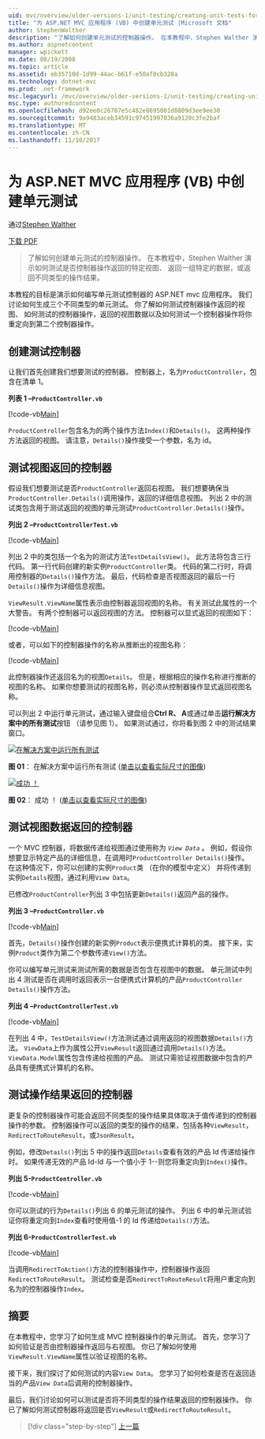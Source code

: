 ```yaml
---
uid: mvc/overview/older-versions-1/unit-testing/creating-unit-tests-for-asp-net-mvc-applications-vb
title: "为 ASP.NET MVC 应用程序 (VB) 中创建单元测试 |Microsoft 文档"
author: StephenWalther
description: "了解如何创建单元测试的控制器操作。 在本教程中，Stephen Walther 演示如何测试是否控制器操作返回 parti..."
ms.author: aspnetcontent
manager: wpickett
ms.date: 08/19/2008
ms.topic: article
ms.assetid: eb35710d-1d99-44ac-b61f-e50af8cb328a
ms.technology: dotnet-mvc
ms.prod: .net-framework
msc.legacyurl: /mvc/overview/older-versions-1/unit-testing/creating-unit-tests-for-asp-net-mvc-applications-vb
msc.type: authoredcontent
ms.openlocfilehash: d92ee0c26787e5c482e8695001d8809d3ee9ee30
ms.sourcegitcommit: 9a9483aceb34591c97451997036a9120c3fe2baf
ms.translationtype: MT
ms.contentlocale: zh-CN
ms.lasthandoff: 11/10/2017
---
```

<a name="creating-unit-tests-for-aspnet-mvc-applications-vb"></a>为 ASP.NET MVC 应用程序 (VB) 中创建单元测试
====================
通过[Stephen Walther](https://github.com/StephenWalther)

[下载 PDF](http://download.microsoft.com/download/8/4/8/84843d8d-1575-426c-bcb5-9d0c42e51416/ASPNET_MVC_Tutorial_07_VB.pdf)

> 了解如何创建单元测试的控制器操作。 在本教程中，Stephen Walther 演示如何测试是否控制器操作返回的特定视图、 返回一组特定的数据，或返回不同类型的操作结果。


本教程的目标是演示如何编写单元测试控制器的 ASP.NET mvc 应用程序。 我们讨论如何生成三个不同类型的单元测试。 你了解如何测试控制器操作返回的视图、 如何测试的控制器操作，返回的视图数据以及如何测试一个控制器操作将你重定向到第二个控制器操作。

## <a name="creating-the-controller-under-test"></a>创建测试控制器

让我们首先创建我们想要测试的控制器。 控制器上，名为`ProductController`，包含在清单 1。

**列表 1 –`ProductController.vb`**

[!code-vb[Main](creating-unit-tests-for-asp-net-mvc-applications-vb/samples/sample1.vb)]

`ProductController`包含名为的两个操作方法`Index()`和`Details()`。 这两种操作方法返回的视图。 请注意，`Details()`操作接受一个参数，名为 id。

## <a name="testing-the-view-returned-by-a-controller"></a>测试视图返回的控制器

假设我们想要测试是否`ProductController`返回右视图。 我们想要确保当`ProductController.Details()`调用操作，返回的详细信息视图。 列出 2 中的测试类包含用于测试返回的视图的单元测试`ProductController.Details()`操作。

**列出 2 –`ProductControllerTest.vb`**

[!code-vb[Main](creating-unit-tests-for-asp-net-mvc-applications-vb/samples/sample2.vb)]

列出 2 中的类包括一个名为的测试方法`TestDetailsView()`。 此方法将包含三行代码。 第一行代码创建的新实例`ProductController`类。 代码的第二行时，将调用控制器的`Details()`操作方法。 最后，代码检查是否视图返回的最后一行`Details()`操作为详细信息视图。

`ViewResult.ViewName`属性表示由控制器返回视图的名称。 有关测试此属性的一个大警告。 有两个控制器可以返回视图的方法。 控制器可以显式返回的视图如下：

[!code-vb[Main](creating-unit-tests-for-asp-net-mvc-applications-vb/samples/sample3.vb)]

或者，可以如下的控制器操作的名称从推断出的视图名称：

[!code-vb[Main](creating-unit-tests-for-asp-net-mvc-applications-vb/samples/sample4.vb)]

此控制器操作还返回名为的视图`Details`。 但是，根据相应的操作名称进行推断的视图的名称。 如果你想要测试的视图名称，则必须从控制器操作显式返回视图名称。

可以列出 2 中运行单元测试，通过输入键盘组合**Ctrl R、 A**或通过单击**运行解决方案中的所有测试**按钮 （请参见图 1）。 如果测试通过，你将看到图 2 中的测试结果窗口。


[![在解决方案中运行所有测试](creating-unit-tests-for-asp-net-mvc-applications-vb/_static/image2.png)](creating-unit-tests-for-asp-net-mvc-applications-vb/_static/image1.png)

**图 01**： 在解决方案中运行所有测试 ([单击以查看实际尺寸的图像](creating-unit-tests-for-asp-net-mvc-applications-vb/_static/image3.png))


[![成功 ！](creating-unit-tests-for-asp-net-mvc-applications-vb/_static/image5.png)](creating-unit-tests-for-asp-net-mvc-applications-vb/_static/image4.png)

**图 02**： 成功 ！ ([单击以查看实际尺寸的图像](creating-unit-tests-for-asp-net-mvc-applications-vb/_static/image6.png))


## <a name="testing-the-view-data-returned-by-a-controller"></a>测试视图数据返回的控制器

一个 MVC 控制器，将数据传递给视图通过使用称为 *`View Data`* 。 例如，假设你想要显示特定产品的详细信息，在调用时`ProductController Details()`操作。 在这种情况下，你可以创建的实例`Product`类 （在你的模型中定义） 并将传递到实例`Details`视图，通过利用`View Data`。

已修改`ProductController`列出 3 中包括更新`Details()`返回产品的操作。

**列出 3 –`ProductController.vb`**

[!code-vb[Main](creating-unit-tests-for-asp-net-mvc-applications-vb/samples/sample5.vb)]

首先，`Details()`操作创建的新实例`Product`表示便携式计算机的类。 接下来，实例`Product`类作为第二个参数传递`View()`方法。

你可以编写单元测试来测试所需的数据是否包含在视图中的数据。 单元测试中列出 4 测试是否在调用时返回表示一台便携式计算机的产品`ProductController Details()`操作方法。

**列出 4 –`ProductControllerTest.vb`**

[!code-vb[Main](creating-unit-tests-for-asp-net-mvc-applications-vb/samples/sample6.vb)]

在列出 4 中，`TestDetailsView()`方法测试通过调用返回的视图数据`Details()`方法。 `ViewData`上作为属性公开`ViewResult`返回通过调用`Details()`方法。 `ViewData.Model`属性包含传递给视图的产品。 测试只需验证视图数据中包含的产品具有便携式计算机的名称。

## <a name="testing-the-action-result-returned-by-a-controller"></a>测试操作结果返回的控制器

更复杂的控制器操作可能会返回不同类型的操作结果具体取决于值传递到的控制器操作的参数。 控制器操作可以返回的类型的操作的结果，包括各种`ViewResult`， `RedirectToRouteResult`，或`JsonResult`。

例如，修改`Details()`列出 5 中的操作返回`Details`查看有效的产品 Id 传递给操作时。 如果传递无效的产品 Id-Id 与一个值小于 1--则您将重定向到`Index()`操作。

**列出 5-`ProductController.vb`**

[!code-vb[Main](creating-unit-tests-for-asp-net-mvc-applications-vb/samples/sample7.vb)]

你可以测试的行为`Details()`列出 6 的单元测试的操作。 列出 6 中的单元测试验证你将重定向到`Index`查看时使用值-1 的 Id 传递给`Details()`方法。

**列出 6-`ProductControllerTest.vb`**

[!code-vb[Main](creating-unit-tests-for-asp-net-mvc-applications-vb/samples/sample8.vb)]

当调用`RedirectToAction()`方法的控制器操作中，控制器操作返回`RedirectToRouteResult`。 测试检查是否`RedirectToRouteResult`将用户重定向到名为的控制器操作`Index`。

## <a name="summary"></a>摘要

在本教程中，您学习了如何生成 MVC 控制器操作的单元测试。 首先，您学习了如何验证是否由控制器操作返回与右视图。 你已了解如何使用`ViewResult.ViewName`属性以验证视图的名称。

接下来，我们探讨了如何测试的内容`View Data`。 您学习了如何检查是否在返回适当的产品`View Data`后调用的控制器操作。

最后，我们讨论如何可以测试是否将不同类型的操作结果返回的控制器操作。 你已了解如何测试控制器将返回是否`ViewResult`或`RedirectToRouteResult`。

>[!div class="step-by-step"]
[上一篇](creating-unit-tests-for-asp-net-mvc-applications-cs.md)
